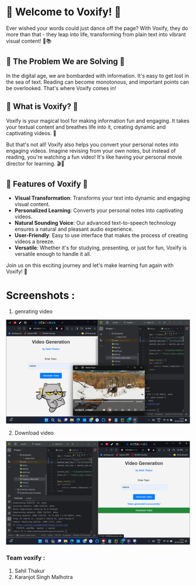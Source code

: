 # 🎉 Welcome to Voxify! 🎉

Ever wished your words could just dance off the page? With Voxify, they do more than that - they leap into life, transforming from plain text into vibrant visual content! 🌈📚

## 🚀 The Problem We are Solving 🚀

In the digital age, we are bombarded with information. It's easy to get lost in the sea of text. Reading can become monotonous, and important points can be overlooked. That's where Voxify comes in!

## 🎯 What is Voxify? 🎯

Voxify is your magical tool for making information fun and engaging. It takes your textual content and breathes life into it, creating dynamic and captivating videos. 🎥

But that's not all! Voxify also helps you convert your personal notes into engaging videos. Imagine revising from your own notes, but instead of reading, you're watching a fun video! It's like having your personal movie director for learning. 🎬🍿

## 🌟 Features of Voxify 🌟

- **Visual Transformation**: Transforms your text into dynamic and engaging visual content.
- **Personalized Learning**: Converts your personal notes into captivating videos.
- **Natural Sounding Voice**: Our advanced text-to-speech technology ensures a natural and pleasant audio experience.
- **User-Friendly**: Easy to use interface that makes the process of creating videos a breeze.
- **Versatile**: Whether it's for studying, presenting, or just for fun, Voxify is versatile enough to handle it all.


Join us on this exciting journey and let's make learning fun again with Voxify! 🥳

# Screenshots : 

1) genrating video

![Image](https://raw.githubusercontent.com/geeksahilthakur/voxify/master/static/Screenshot%202024-03-02%20174327.png)


2) Download video

   
![Image](https://raw.githubusercontent.com/geeksahilthakur/voxify/master/static/down.png)





### Team voxify : 
1. Sahil Thakur
2. Karanjot Singh Malhotra

